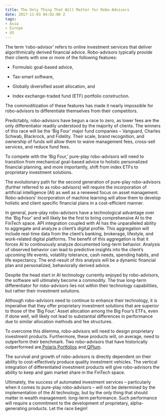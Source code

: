 ```yaml
---
title: The Only Thing That Will Matter for Robo-Advisors
date: 2017-11-03 04:02:00 Z
tags:
- Asia
- Europe
- US
---
```


The term ‘robo-advisor’ refers to online investment services that deliver algorithmically derived financial advice. Robo-advisors typically provide their clients with one or more of the following features:

* Formulaic goal-based advice,

* Tax-smart software,

* Globally diversified asset allocation, and

* Index exchange-traded fund (ETF) portfolio construction.

The commoditization of these features has made it nearly impossible for robo-advisors to differentiate themselves from their competitors.

Predictably, robo-advisors have begun a race to zero, as lower fees are the only differentiator readily understood by the majority of clients. The winners of this race will be the ‘Big Four’ major fund companies – Vanguard, Charles Schwab, Blackrock, and Fidelity. Their scale, brand recognition, and ownership of funds will allow them to waive management fees, cross-sell services, and reduce fund fees.

To compete with the ‘Big Four,’ pure-play robo-advisors will need to transition from mechanical goal-based advice to holistic personalized financial planning, and more importantly, shift from index ETFs to proprietary investment solutions.

The evolutionary path for the second generation of pure-play robo-advisors (further referred to as robo-advisors) will require the incorporation of artificial intelligence (AI) as well as a renewed focus on asset management. Robo-advisors’ incorporation of machine learning will allow them to develop holistic and client specific financial plans in a cost-efficient manner.

In general, pure-play robo-advisors have a technological advantage over the ‘Big Four’ and will likely be the first to bring comprehensive AI to the FinTech space. API integration coupled with AI has the unparalleled ability to aggregate and analyze a client’s digital profile. This aggregation will include real-time data from the client’s banking, brokerage, lifestyle, and work-related digital platforms. The benefit of this aggregation is that it forces AI to continuously analyze documented long-term behavior. Analysis of observed behavior can lead to predictive insights into the client’s upcoming life events, volatility tolerance, cash needs, spending habits, and life expectancy. The end-result of this analysis will be a dynamic financial plan and personalized, behaviorally derived advice.

Despite the head start in AI technology currently enjoyed by robo-advisors, the software will ultimately become a commodity. The true long-term differentiator for robo-advisors lies not within their technology capabilities, but rather their investment solutions.

Although robo-advisors need to continue to enhance their technology, it is imperative that they offer proprietary investment solutions that are superior to those of the ‘Big Four.’ Asset allocation among the Big Four’s ETFs, even if done well, will likely not lead to substantial differences in performance due to similar allocation methods and fee structures.

To overcome this dilemma, robo-advisors will need to design proprietary investment products. Furthermore, these products will, on average, need to outperform their benchmark. Two robo-advisors that have historically outperformed are[ Polaris Portfolios](http://www.polarisportfolios.com/) and[ QPlum](https://www.qplum.co/).

The survival and growth of robo-advisors is directly dependent on their ability to cost-effectively produce quality investment vehicles. The vertical integration of differentiated investment products will give robo-advisors the ability to keep and gain market share in the FinTech space.

Ultimately, the success of automated investment services – particularly when it comes to pure-play robo-advisors – will not be determined by the implementation of the AI technology, but by the only thing that should matter in wealth management: long-term performance. Such performance will require a commitment to the development of proprietary, alpha-generating products. Let the race begin!